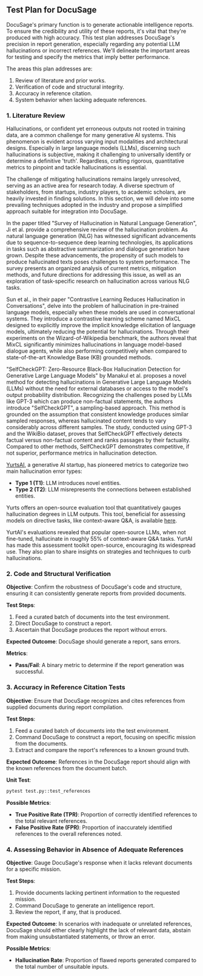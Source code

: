 ## Test Plan for DocuSage

DocuSage's primary function is to generate actionable intelligence reports. To ensure the credibility and utility of these reports, it's vital that they're produced with high accuracy. This test plan addresses DocuSage's precision in report generation, especially regarding any potential LLM hallucinations or incorrect references. We'll delineate the important areas for testing and specify the metrics that imply better performance.

The areas this plan addresses are:
1. Review of literature and prior works.
2. Verification of code and structural integrity.
3. Accuracy in reference citation.
4. System behavior when lacking adequate references.

### 1. Literature Review

Hallucinations, or confident yet erroneous outputs not rooted in training data, are a common challenge for many generative AI systems. This phenomenon is evident across varying input modalities and architectural designs. Especially in large language models (LLMs), discerning such hallucinations is subjective, making it challenging to universally identify or determine a definitive 'truth'. Regardless, crafting rigorous, quantitative metrics to pinpoint and tackle hallucinations is essential.

The challenge of mitigating hallucinations remains largely unresolved, serving as an active area for research today. A diverse spectrum of stakeholders, from startups, industry players, to academic scholars, are heavily invested in finding solutions. In this section, we will delve into some prevailing techniques adopted in the industry and propose a simplified approach suitable for integration into DocuSage.

In the paper titled "Survey of Hallucination in Natural Language Generation", Ji et al. provide a comprehensive review of the hallucination problem. As natural language generation (NLG) has witnessed significant advancements due to sequence-to-sequence deep learning technologies, its applications in tasks such as abstractive summarization and dialogue generation have grown. Despite these advancements, the propensity of such models to produce hallucinated texts poses challenges to system performance. The survey presents an organized analysis of current metrics, mitigation methods, and future directions for addressing this issue, as well as an exploration of task-specific research on hallucination across various NLG tasks.

Sun et al., in their paper "Contrastive Learning Reduces Hallucination in Conversations", delve into the problem of hallucination in pre-trained language models, especially when these models are used in conversational systems. They introduce a contrastive learning scheme named MixCL designed to explicitly improve the implicit knowledge elicitation of language models, ultimately reducing the potential for hallucinations. Through their experiments on the Wizard-of-Wikipedia benchmark, the authors reveal that MixCL significantly minimizes hallucinations in language model-based dialogue agents, while also performing competitively when compared to state-of-the-art Knowledge Base (KB) grounded methods.

"SelfCheckGPT: Zero-Resource Black-Box Hallucination Detection for Generative Large Language Models" by Manakul et al. proposes a novel method for detecting hallucinations in Generative Large Language Models (LLMs) without the need for external databases or access to the model's output probability distribution. Recognizing the challenges posed by LLMs like GPT-3 which can produce non-factual statements, the authors introduce "SelfCheckGPT", a sampling-based approach. This method is grounded on the assumption that consistent knowledge produces similar sampled responses, whereas hallucinated content tends to vary considerably across different samples. The study, conducted using GPT-3 and the WikiBio dataset, proves that SelfCheckGPT effectively detects factual versus non-factual content and ranks passages by their factuality. Compared to other methods, SelfCheckGPT demonstrates competitive, if not superior, performance metrics in hallucination detection.

[YurtsAI](https://www.yurts.ai), a generative AI startup, has pioneered metrics to categorize two main hallucination error types: 
- **Type 1 (T1)**: LLM introduces novel entities.
- **Type 2 (T2)**: LLM misrepresents the connections between established entities. 

Yurts offers an open-source evaluation tool that quantitatively gauges hallucination degrees in LLM outputs. This tool, beneficial for assessing models on directive tasks, like context-aware Q&A, is available [here](https://github.com/YurtsAI/llm-hallucination-eval).

YurtAI's evaluations revealed that popular open-source LLMs, when not fine-tuned, hallucinate in roughly 55% of context-aware Q&A tasks. YurtAI has made this assessment toolkit open-source, encouraging its widespread use. They also plan to share insights on strategies and techniques to curb hallucinations.

### 2. Code and Structural Verification

**Objective**: Confirm the robustness of DocuSage's code and structure, ensuring it can consistently generate reports from provided documents.

**Test Steps**:
1. Feed a curated batch of documents into the test environment.
2. Direct DocuSage to construct a report.
3. Ascertain that DocuSage produces the report without errors.

**Expected Outcome**:
DocuSage should generate a report, sans errors.

**Metrics**:
- **Pass/Fail**: A binary metric to determine if the report generation was successful.

### 3. Accuracy in Reference Citation Tests

**Objective**: Ensure that DocuSage recognizes and cites references from supplied documents during report compilation.

**Test Steps**:
1. Feed a curated batch of documents into the test environment.
2. Command DocuSage to construct a report, focusing on specific mission from the documents.
3. Extract and compare the report's references to a known ground truth.

**Expected Outcome**:
References in the DocuSage report should align with the known references from the document batch.

**Unit Test**:
```bash
pytest test.py::test_references
```

**Possible Metrics**:
- **True Positive Rate \(TPR\)**: Proportion of correctly identified references to the total relevant references.
- **False Positive Rate \(FPR\)**: Proportion of inaccurately identified references to the overall references noted.

### 4. Assessing Behavior in Absence of Adequate References

**Objective**: Gauge DocuSage's response when it lacks relevant documents for a specific mission.

**Test Steps**:
1. Provide documents lacking pertinent information to the requested mission.
2. Command DocuSage to generate an intelligence report.
3. Review the report, if any, that is produced.

**Expected Outcome**:
In scenarios with inadequate or unrelated references, DocuSage should either clearly highlight the lack of relevant data, abstain from making unsubstantiated statements, or throw an error.

**Possible Metrics**:
- **Hallucination Rate**: Proportion of flawed reports generated compared to the total number of unsuitable inputs.